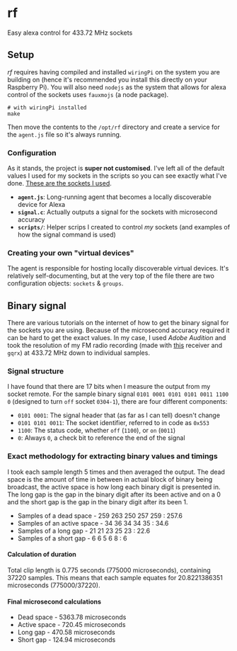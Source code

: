 # rf
Easy alexa control for 433.72 MHz sockets

## Setup
_rf_ requires having compiled and installed `wiringPi` on the system you are building on (hence it's recommended you install this directly on your Raspberry Pi). You will also need `nodejs` as the system that allows for alexa control of the sockets uses `fauxmojs` (a node package).

```console
# with wiringPi installed
make
```

Then move the contents to the `/opt/rf` directory and create a service for the `agent.js` file so it's always running.

### Configuration
As it stands, the project is **super not customised**. I've left all of the default values I used for my sockets in the scripts so you can see exactly what I've done. [These are the sockets I used](https://www.amazon.co.uk/gp/product/B01FX9U0WA/ref=oh_aui_detailpage_o02_s00?ie=UTF8&psc=1).

- **`agent.js`**: Long-running agent that becomes a locally discoverable device for Alexa
- **`signal.c`**: Actually outputs a signal for the sockets with microsecond accuracy
- **`scripts/`**: Helper scrips I created to control _my_ sockets (and examples of how the signal command is used)

### Creating your own "virtual devices"
The agent is responsible for hosting locally discoverable virtual devices. It's relatively self-documenting, but at the very top of the file there are two configuration objects: `sockets` & `groups`.

## Binary signal
There are various tutorials on the internet of how to get the binary signal for the sockets you are using. Because of the microsecond accuracy required it can be hard to get the exact values. In my case, I used _Adobe Audition_ and took the resolution of my FM radio recording (made with [this](https://www.amazon.co.uk/gp/product/B00VZ1AWQA/ref=oh_aui_detailpage_o01_s00?ie=UTF8&psc=1) receiver and `gqrx`) at 433.72 MHz down to individual samples.

### Signal structure
I have found that there are 17 bits when I measure the output from my socket remote. For the sample binary signal `0101 0001 0101 0101 0011 1100 0` (designed to turn `off` socket `0304-1`), there are four different components:

- `0101 0001`: The signal header that (as far as I can tell) doesn't change
- `0101 0101 0011`: The socket identifier, referred to in code as `0x553`
- `1100`: The status code, whether `off` (`1100`), or `on` (`0011`)
- `0`: Always `0`, a check bit to reference the end of the signal

### Exact methodology for extracting binary values and timings
I took each sample length 5 times and then averaged the output. The dead space is the amount of time in between in actual block of binary being broadcast, the active space is how long each binary digit is presented in. The long gap is the gap in the binary digit after its been active and on a 0 and the short gap is the gap in the binary digit after its been 1.

- Samples of a dead space - 259 263 250 257 259 : 257.6
- Samples of an active space - 34 36 34 34 35 : 34.6
- Samples of a long gap - 21 21 23 25 23 : 22.6
- Samples of a short gap - 6 6 5 6 8 : 6

#### Calculation of duration
Total clip length is 0.775 seconds (775000 microseconds), containing 37220 samples. This means that each sample equates for 20.8221386351 microseconds (775000/37220).

#### Final microsecond calculations
- Dead space - 5363.78 microseconds
- Active space - 720.45 microseconds
- Long gap - 470.58 microseconds
- Short gap - 124.94 microseconds
